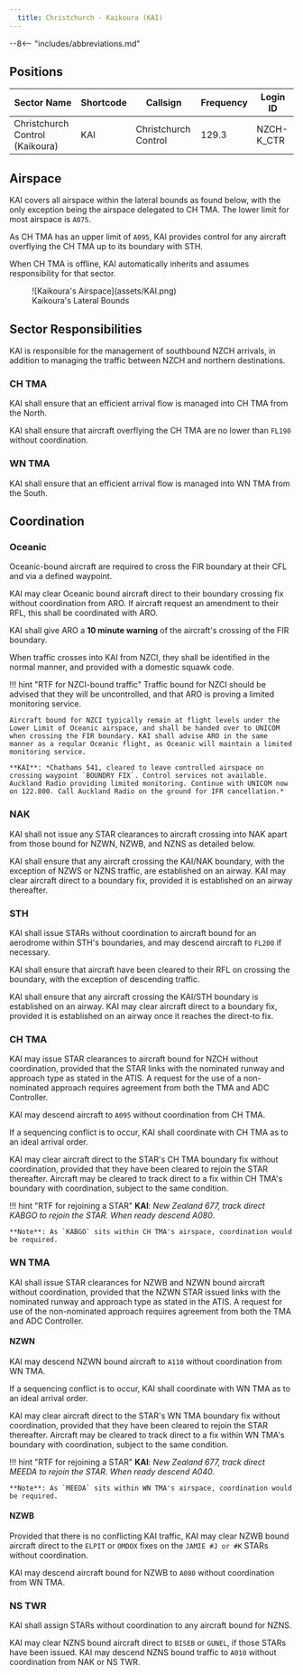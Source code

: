 ```yaml
---
  title: Christchurch - Kaikoura (KAI)
---
```


--8<-- "includes/abbreviations.md"

    
## Positions

| Sector Name                     | Shortcode | Callsign             | Frequency | Login ID   |
| ------------------------------- | --------- | -------------------- | --------- | ---------- |
| Christchurch Control (Kaikoura) | KAI       | Christchurch Control | 129.3     | NZCH-K_CTR |

## Airspace

KAI covers all airspace within the lateral bounds as found below, with the only exception being the airspace delegated to CH TMA. The lower limit for most airspace is `A075`. 

As CH TMA has an upper limit of `A095`, KAI provides control for any aircraft overflying the CH TMA up to its boundary with STH.

When CH TMA is offline, KAI automatically inherits and assumes responsibility for that sector.

<figure markdown> 
  ![Kaikoura's Airspace](assets/KAI.png)
  <figcaption>Kaikoura's Lateral Bounds</figcaption>
</figure>

## Sector Responsibilities

KAI is responsible for the management of southbound NZCH arrivals, in addition to managing the traffic between NZCH and northern destinations.

### CH TMA

KAI shall ensure that an efficient arrival flow is managed into CH TMA from the North. 

KAI shall ensure that aircraft overflying the CH TMA are no lower than `FL190` without coordination.

### WN TMA

KAI shall ensure that an efficient arrival flow is managed into WN TMA from the South.

## Coordination

### Oceanic

Oceanic-bound aircraft are required to cross the FIR boundary at their CFL and via a defined waypoint. 

KAI may clear Oceanic bound aircraft direct to their boundary crossing fix without coordination from ARO. If aircraft request an amendment to their RFL, this shall be coordinated with ARO.

KAI shall give ARO a **10 minute warning** of the aircraft's crossing of the FIR boundary.

When traffic crosses into KAI from NZCI, they shall be identified in the normal manner, and provided with a domestic squawk code. 

!!! hint "RTF for NZCI-bound traffic"
    Traffic bound for NZCI should be advised that they will be uncontrolled, and that ARO is proving a limited monitoring service.

    Aircraft bound for NZCI typically remain at flight levels under the Lower Limit of Oceanic airspace, and shall be handed over to UNICOM when crossing the FIR boundary. KAI shall advise ARO in the same manner as a reqular Oceanic flight, as Oceanic will maintain a limited monitoring service.

    **KAI**: *Chathams 541, cleared to leave controlled airspace on crossing waypoint `BOUNDRY FIX`. Control services not available. Auckland Radio providing limited monitoring. Continue with UNICOM now on 122.800. Call Auckland Radio on the ground for IFR cancellation.*

### NAK

KAI shall not issue any STAR clearances to aircraft crossing into NAK apart from those bound for NZWN, NZWB, and NZNS as detailed below.

KAI shall ensure that any aircraft crossing the KAI/NAK boundary, with the exception of NZWS or NZNS traffic, are established on an airway. KAI may clear aircraft direct to a boundary fix, provided it is established on an airway thereafter.

### STH

KAI shall issue STARs without coordination to aircraft bound for an aerodrome within STH's boundaries, and may descend aircraft to `FL200` if necessary.

KAI shall ensure that aircraft have been cleared to their RFL on crossing the boundary, with the exception of descending traffic.

KAI shall ensure that any aircraft crossing the KAI/STH boundary is established on an airway. KAI may clear aircraft direct to a boundary fix, provided it is established on an airway once it reaches the direct-to fix.

### CH TMA

KAI may issue STAR clearances to aircraft bound for NZCH without coordination, provided that the STAR links with the nominated runway and approach type as stated in the ATIS. A request for the use of a non-nominated approach requires agreement from both the TMA and ADC Controller.

KAI may descend aircraft to `A095` without coordination from CH TMA.

If a sequencing conflict is to occur, KAI shall coordinate with CH TMA as to an ideal arrival order.

KAI may clear aircraft direct to the STAR's CH TMA boundary fix without coordination, provided that they have been cleared to rejoin the STAR thereafter. Aircraft may be cleared to track direct to a fix within CH TMA's boundary with coordination, subject to the same condition.

!!! hint "RTF for rejoining a STAR"
    **KAI**: *New Zealand 677, track direct KABGO to rejoin the STAR. When ready descend A080*.

    **Note**: As `KABGO` sits within CH TMA's airspace, coordination would be required.

### WN TMA

KAI shall issue STAR clearances for NZWB and NZWN bound aircraft without coordination, provided that the NZWN STAR issued links with the nominated runway and approach type as stated in the ATIS. A request for use of the non-nominated approach requires agreement from both the TMA and ADC Controller.

#### NZWN

KAI may descend NZWN bound aircraft to `A110` without coordination from WN TMA.

If a sequencing conflict is to occur, KAI shall coordinate with WN TMA as to an ideal arrival order.

KAI may clear aircraft direct to the STAR's WN TMA boundary fix without coordination, provided that they have been cleared to rejoin the STAR thereafter. Aircraft may be cleared to track direct to a fix within WN TMA's boundary with coordination, subject to the same condition.

!!! hint "RTF for rejoining a STAR"
    **KAI**: *New Zealand 677, track direct MEEDA to rejoin the STAR. When ready descend A040*.

    **Note**: As `MEEDA` sits within WN TMA's airspace, coordination would be required.

#### NZWB

Provided that there is no conflicting KAI traffic, KAI may clear NZWB bound aircraft direct to the `ELPIT` or `OMDOX` fixes on the `JAMIE #J or #K` STARs without coordination.

KAI may descend aircraft bound for NZWB to `A080` without coordination from WN TMA.

### NS TWR

KAI shall assign STARs without coordination to any aircraft bound for NZNS.

KAI may clear NZNS bound aircraft direct to `BISEB` or `GUNEL`, if those STARs have been issued. KAI may descend NZNS bound traffic to `A010` without coordination from NAK or NS TWR.